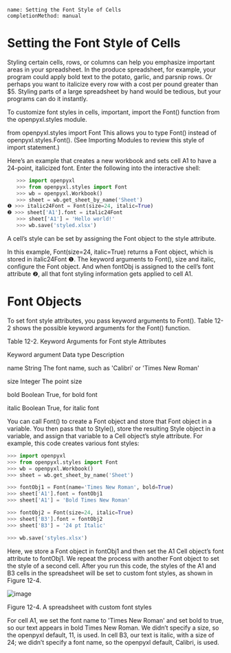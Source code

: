 ```ngMeta
name: Setting the Font Style of Cells
completionMethod: manual
```
# Setting the Font Style of Cells
Styling certain cells, rows, or columns can help you emphasize important areas in your spreadsheet. In the produce spreadsheet, for example, your program could apply bold text to the potato, garlic, and parsnip rows. Or perhaps you want to italicize every row with a cost per pound greater than $5. Styling parts of a large spreadsheet by hand would be tedious, but your programs can do it instantly.

To customize font styles in cells, important, import the Font() function from the openpyxl.styles module.


from openpyxl.styles import Font
This allows you to type Font() instead of openpyxl.styles.Font(). (See Importing Modules to review this style of import statement.)

Here’s an example that creates a new workbook and sets cell A1 to have a 24-point, italicized font. Enter the following into the interactive shell:

```python
   >>> import openpyxl
   >>> from openpyxl.styles import Font
   >>> wb = openpyxl.Workbook()
   >>> sheet = wb.get_sheet_by_name('Sheet')
❶ >>> italic24Font = Font(size=24, italic=True)
❷ >>> sheet['A1'].font = italic24Font
   >>> sheet['A1'] = 'Hello world!'
   >>> wb.save('styled.xlsx')
```
A cell’s style can be set by assigning the Font object to the style attribute.

In this example, Font(size=24, italic=True) returns a Font object, which is stored in italic24Font ❶. The keyword arguments to Font(), size and italic, configure the Font object. And when fontObj is assigned to the cell’s font attribute ❷, all that font styling information gets applied to cell A1.

# Font Objects
To set font style attributes, you pass keyword arguments to Font(). Table 12-2 shows the possible keyword arguments for the Font() function.

Table 12-2. Keyword Arguments for Font style Attributes

Keyword argument                 Data type                        Description

name                             String                   The font name, such as 'Calibri' or 'Times New Roman'

size                             Integer                  The point size

bold                             Boolean                  True, for bold font

italic                           Boolean                  True, for italic font

You can call Font() to create a Font object and store that Font object in a variable. You then pass that to Style(), store the resulting Style object in a variable, and assign that variable to a Cell object’s style attribute. For example, this code creates various font styles:

```python
>>> import openpyxl
>>> from openpyxl.styles import Font
>>> wb = openpyxl.Workbook()
>>> sheet = wb.get_sheet_by_name('Sheet')

>>> fontObj1 = Font(name='Times New Roman', bold=True)
>>> sheet['A1'].font = fontObj1
>>> sheet['A1'] = 'Bold Times New Roman'

>>> fontObj2 = Font(size=24, italic=True)
>>> sheet['B3'].font = fontObj2
>>> sheet['B3'] = '24 pt Italic'

>>> wb.save('styles.xlsx')
```
Here, we store a Font object in fontObj1 and then set the A1 Cell object’s font attribute to fontObj1. We repeat the process with another Font object to set the style of a second cell. After you run this code, the styles of the A1 and B3 cells in the spreadsheet will be set to custom font styles, as shown in Figure 12-4.

![image](assets/000033.png)

Figure 12-4. A spreadsheet with custom font styles

For cell A1, we set the font name to 'Times New Roman' and set bold to true, so our text appears in bold Times New Roman. We didn’t specify a size, so the openpyxl default, 11, is used. In cell B3, our text is italic, with a size of 24; we didn’t specify a font name, so the openpyxl default, Calibri, is used.
